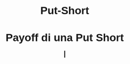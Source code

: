 # Put-Short
<!DOCTYPE html>
<html lang="it">
<head>
    <meta charset="UTF-8">
    <meta name="viewport" content="width=device-width, initial-scale=1.0">
    <title>Payoff Short Put</title>
    <style>
        body {
            font-family: Arial, sans-serif;
            text-align: center;
        }
        canvas {
            border: 1px solid black;
            margin-top: 20px;
        }
    </style>
</head>
<body>
    <h1>Payoff di una Put Short</h1>
    <canvas id="payoffCanvas" width="600" height="400"></canvas>
    <script>
        function drawPayoff(){
            const canvas = document.getElementById("payoffCanvas");
            const ctx = canvas.getContext("2d");

            // Pulizia del canvas
            ctx.clearRect(0, 0, canvas.width, canvas.height);

            // Definizione del payoff
            const width = canvas.width;
            const height = canvas.height;
            const strikePrice = width / 2;
            const profitHeight = height * 2 / 3;
            const lossHeight = height / 2;

            // Disegno degli assi
            ctx.beginPath();
            // Asse Y
            ctx.moveTo(width/4, 0);
            ctx.lineTo(width/4, height);
            // Asse X
            ctx.moveTo(0, profitHeight);
            ctx.lineTo(width, profitHeight);
            ctx.strokeStyle = "black";
            ctx.stroke();

            // Disegno del payoff
            ctx.beginPath();
            ctx.moveTo(width * 7 / 8, lossHeight);
            ctx.lineTo(strikePrice+(-lossHeight+profitHeight), lossHeight);
            ctx.lineTo(strikePrice+(-lossHeight+profitHeight) - 200, lossHeight + 200);
            ctx.strokeStyle = "blue";
            ctx.lineWidth = 2;
            ctx.stroke();

            // Disegno della retta dello Strike
            ctx.beginPath();
            ctx.moveTo(strikePrice, 0);
            ctx.lineTo(strikePrice, height);
            ctx.strokeStyle = "red";
            ctx.setLineDash([5, 5]); // Linea tratteggiata
            ctx.stroke();
            ctx.setLineDash([]); //Ripristina lo stile normale

            // Aggiunta etichette sugli assi
            ctx.font = "14px Arial";
            ctx.fillStyle = "black";
            // Asse X
            ctx.fillText("Prezzo",width - 50, profitHeight - 10);
            ctx.fillText("Strike", strikePrice - 40, profitHeight - 5);
            ctx.fillText("0", width/4 - 10, profitHeight - 5);
            // Asse Y
            ctx.fillText("Profitto", width/4 + 5, 20);
            ctx.fillText("Perdita", width/4 + 5, height - 10);


        }
    </script>
    <br>
    <button onclick="drawPayoff()">Disegna Payoff</button>
</body>
</html>
